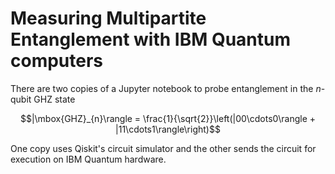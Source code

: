 # Measuring Multipartite Entanglement with IBM Quantum computers

There are two copies of a Jupyter notebook to probe entanglement in the $n$-qubit GHZ state

$$|\mbox{GHZ}_{n}\rangle = \frac{1}{\sqrt{2}}\left(|00\cdots0\rangle + |11\cdots1\rangle\right)$$

One copy uses Qiskit's circuit simulator and the other sends the circuit for execution on IBM Quantum hardware. 

